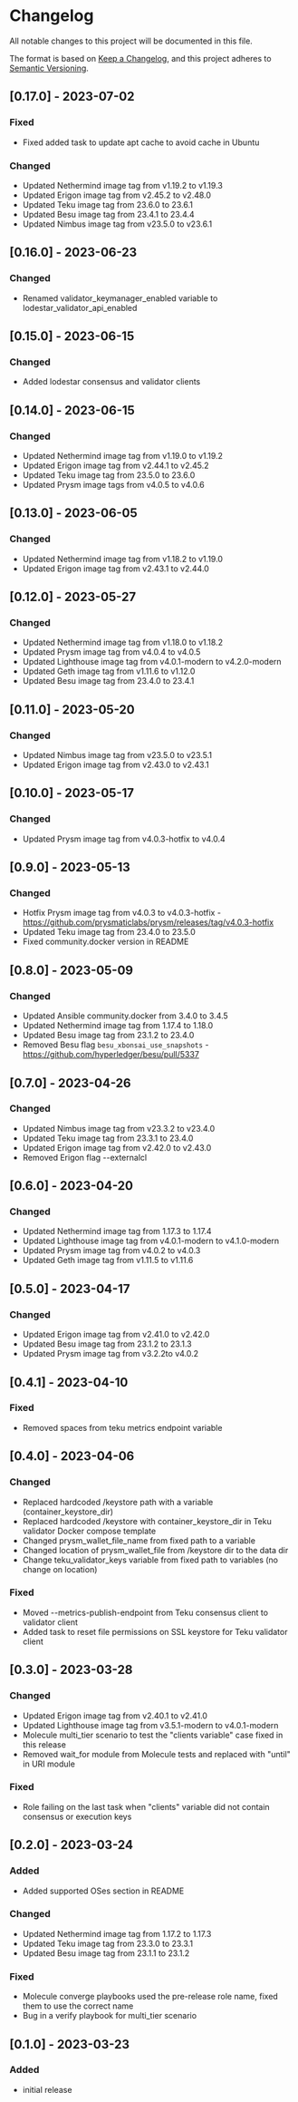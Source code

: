 # Changelog

All notable changes to this project will be documented in this file.

The format is based on [Keep a Changelog](https://keepachangelog.com/en/1.0.0/),
and this project adheres to [Semantic Versioning](https://semver.org/spec/v2.0.0.html).

## [0.17.0] - 2023-07-02

### Fixed

- Fixed added task to update apt cache to avoid cache in Ubuntu

### Changed

- Updated Nethermind image tag from v1.19.2 to v1.19.3
- Updated Erigon image tag from v2.45.2 to v2.48.0
- Updated Teku image tag from 23.6.0 to 23.6.1
- Updated Besu image tag from 23.4.1 to 23.4.4
- Updated Nimbus image tag from v23.5.0 to v23.6.1

## [0.16.0] - 2023-06-23

### Changed

- Renamed validator_keymanager_enabled variable to lodestar_validator_api_enabled


## [0.15.0] - 2023-06-15

### Changed

- Added lodestar consensus and validator clients

## [0.14.0] - 2023-06-15

### Changed

- Updated Nethermind image tag from v1.19.0 to v1.19.2
- Updated Erigon image tag from v2.44.1 to v2.45.2
- Updated Teku image tag from 23.5.0 to 23.6.0
- Updated Prysm image tags from v4.0.5 to v4.0.6

## [0.13.0] - 2023-06-05

### Changed

- Updated Nethermind image tag from v1.18.2 to v1.19.0
- Updated Erigon image tag from v2.43.1 to v2.44.0

## [0.12.0] - 2023-05-27

### Changed

- Updated Nethermind image tag from v1.18.0 to v1.18.2
- Updated Prysm image tag from v4.0.4 to v4.0.5
- Updated Lighthouse image tag from v4.0.1-modern to v4.2.0-modern
- Updated Geth image tag from v1.11.6 to v1.12.0
- Updated Besu image tag from 23.4.0 to 23.4.1

## [0.11.0] - 2023-05-20

### Changed

- Updated Nimbus image tag from v23.5.0 to v23.5.1
- Updated Erigon image tag from v2.43.0 to v2.43.1


## [0.10.0] - 2023-05-17

### Changed

- Updated Prysm image tag from v4.0.3-hotfix to v4.0.4

## [0.9.0] - 2023-05-13
### Changed

- Hotfix Prysm image tag from v4.0.3 to v4.0.3-hotfix - https://github.com/prysmaticlabs/prysm/releases/tag/v4.0.3-hotfix
- Updated Teku image tag from 23.4.0 to 23.5.0
- Fixed community.docker version in README

## [0.8.0] - 2023-05-09

### Changed

- Updated Ansible community.docker from 3.4.0 to 3.4.5
- Updated Nethermind image tag from 1.17.4 to 1.18.0
- Updated Besu image tag from 23.1.2 to 23.4.0
- Removed Besu flag `besu_xbonsai_use_snapshots` - https://github.com/hyperledger/besu/pull/5337

## [0.7.0] - 2023-04-26

### Changed

- Updated Nimbus image tag from v23.3.2 to v23.4.0
- Updated Teku image tag from 23.3.1 to 23.4.0
- Updated Erigon image tag from v2.42.0 to v2.43.0
- Removed Erigon flag --externalcl


## [0.6.0] - 2023-04-20

### Changed

- Updated Nethermind image tag from 1.17.3 to 1.17.4
- Updated Lighthouse image tag from v4.0.1-modern to v4.1.0-modern
- Updated Prysm image tag from v4.0.2 to v4.0.3
- Updated Geth image tag from v1.11.5 to v1.11.6


## [0.5.0] - 2023-04-17

### Changed

- Updated Erigon image tag from v2.41.0 to v2.42.0
- Updated Besu image tag from 23.1.2 to 23.1.3
- Updated Prysm image tag from v3.2.2to v4.0.2

## [0.4.1] - 2023-04-10

### Fixed

- Removed spaces from teku metrics endpoint variable

## [0.4.0] - 2023-04-06

### Changed

- Replaced hardcoded /keystore path with a variable  (container_keystore_dir)
- Replaced hardcoded /keystore with container_keystore_dir in Teku validator Docker compose template
- Changed prysm_wallet_file_name from fixed path to a variable
- Changed location of prysm_wallet_file from /keystore dir to the data dir
- Change teku_validator_keys variable from fixed path to variables (no change on location)

### Fixed

- Moved --metrics-publish-endpoint from Teku consensus client to validator client
- Added task to reset file permissions on SSL keystore for Teku validator client

## [0.3.0] - 2023-03-28

### Changed

- Updated Erigon image tag from v2.40.1 to v2.41.0
- Updated Lighthouse image tag from v3.5.1-modern to v4.0.1-modern
- Molecule multi_tier scenario to test the "clients variable" case fixed in this release
- Removed wait_for module from Molecule tests and replaced with "until" in URI module

### Fixed

- Role failing on the last task when "clients" variable did not contain consensus or execution keys

## [0.2.0] - 2023-03-24

### Added

- Added supported OSes section in README

### Changed

- Updated Nethermind image tag from 1.17.2 to 1.17.3
- Updated Teku image tag from 23.3.0 to 23.3.1
- Updated Besu image tag from 23.1.1 to 23.1.2

### Fixed

 - Molecule converge playbooks used the pre-release role name, fixed them to use the correct name
 - Bug in a verify playbook for multi_tier scenario

## [0.1.0] - 2023-03-23

### Added

- initial release
